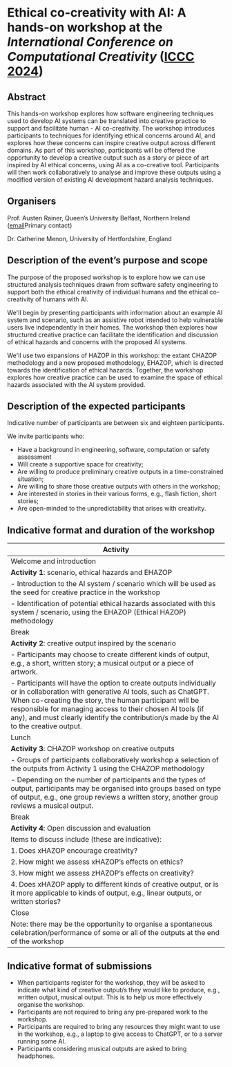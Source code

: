 # Ethical co-creativity with AI: A hands-on workshop at the _International Conference on Computational Creativity_ ([ICCC 2024](https://computationalcreativity.net/iccc24/))

## Abstract

This hands-on workshop explores how software engineering techniques used to develop AI systems can be translated into creative practice to support and facilitate human - AI co-creativity. The workshop introduces participants to techniques for identifying ethical concerns around AI, and explores how these concerns can inspire creative output across different domains. As part of this workshop, participants will be offered the opportunity to develop a creative output such as a story or piece of art inspired by AI ethical concerns, using AI as a co-creative tool. Participants will then work collaboratively to analyse and improve these outputs using a modified version of existing AI development hazard analysis techniques.

## Organisers

Prof. Austen Rainer, Queen’s University Belfast, Northern Ireland (<a href="mailto:a.rainer@aub.ac.uk?subject=ICCC2024 Workshop">email</a>Primary contact)

Dr. Catherine Menon, University of Hertfordshire, England

## Description of the event’s purpose and scope

The purpose of the proposed workshop is to explore how we can use structured analysis techniques drawn from software safety engineering to support both the ethical creativity of individual humans and the ethical co-creativity of humans with AI. 

We'll begin by presenting participants with information about an example AI system and scenario, such as an assistive robot intended to help vulnerable users live independently in their homes. The workshop then explores how structured creative practice can facilitate the identification and discussion of ethical hazards and concerns with the proposed AI systems. 

We'll use two expansions of HAZOP in this workshop: the extant CHAZOP methodology and a new proposed methodology, EHAZOP, which is directed towards the identification of ethical hazards. Together, the workshop explores how creative practice can be used to examine the space of ethical hazards associated with the AI system provided.

## Description of the expected participants

Indicative number of participants are between six and eighteen participants.

We invite participants who:
- Have a background in engineering, software, computation or safety assessment
- Will create a supportive space for creativity;
- Are willing to produce preliminary creative outputs in a time-constrained situation;
- Are willing to share those creative outputs with others in the workshop;
- Are interested in stories in their various forms, e.g., flash fiction, short stories;
- Are open-minded to the unpredictability that arises with creativity.

## Indicative format and duration of the workshop

| Activity| 
|-----|
| Welcome and introduction |
| **Activity 1**: scenario, ethical hazards and EHAZOP |
| - Introduction to the AI system / scenario which will be used as the seed for creative practice in the workshop|
| - Identification of potential ethical hazards associated with this system / scenario, using the EHAZOP (Ethical HAZOP) methodology|
| Break |
| **Activity 2**: creative output inspired by the scenario |
| - Participants may choose to create different kinds of output, e.g., a short, written story; a musical output or a piece of artwork. |
| - Participants will have the option to create outputs individually or in collaboration with generative AI tools, such as ChatGPT. When co-creating the story, the human participant will be responsible for managing access to their chosen AI tools (if any), and must clearly identify the contribution/s made by the AI to the creative output. |
| Lunch |
| **Activity 3**: CHAZOP workshop on creative outputs |
| - Groups of participants collaboratively workshop a selection of the outputs from Activity 1 using the CHAZOP methodology |
| - Depending on the number of participants and the types of output, participants may be organised into groups based on type of output, e.g., one group reviews a written story, another group reviews a musical output.|
| Break |
| **Activity 4**: Open discussion and evaluation |
| Items to discuss include (these are indicative): |
| 1.	Does xHAZOP encourage creativity? |
| 2.	How might we assess xHAZOP’s effects on ethics? | 
| 3.	How might we assess zHAZOP’s effects on creativity? | 
| 4.	Does xHAZOP apply to different kinds of creative output, or is it more applicable to kinds of output, e.g., linear outputs, or written stories? | 
| Close | 
| Note: there may be the opportunity to organise a spontaneous celebration/performance of some or all of the outputs at the end of the workshop |

## Indicative format of submissions

- When participants register for the workshop, they will be asked to indicate what kind of creative output/s they would like to produce, e.g., written output, musical output. This is to help us more effectively organise the workshop.
- Participants are not required to bring any pre-prepared work to the workshop.
- Participants are required to bring any resources they might want to use in the workshop, e.g., a laptop to give access to ChatGPT, or to a server running some AI.
- Participants considering musical outputs are asked to bring headphones.


